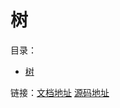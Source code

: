# 树
目录：
<!-- TOC -->
- [树](#树 )
<!-- /MarkdownTOC -->














链接：[文档地址](https://github.com/Chenide/JavaNotes) [源码地址](https://github.com/Chenide/core-structure-aglo)